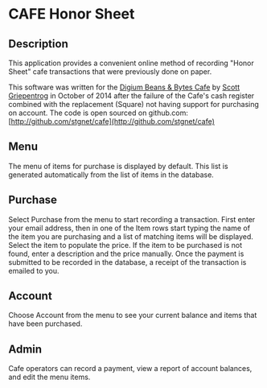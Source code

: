 CAFE Honor Sheet
================

Description
-----------
This application provides a convenient online method of recording
"Honor Sheet" cafe transactions that were previously done on paper.

This software was written for the [Digium Beans & Bytes Cafe](http://www.digium.com/en/company/cafe)
by [Scott Griepentrog](http://github.com/stgnet) in October of 2014 after
the failure of the Cafe's cash register combined with the replacement
(Square) not having support for purchasing on account.  The code is
open sourced on github.com: [http://github.com/stgnet/cafe](http://github.com/stgnet/cafe)

Menu
----
The menu of items for purchase is displayed by default.  This list
is generated automatically from the list of items in the database.

Purchase
--------
Select Purchase from the menu to start recording a transaction.  First
enter your email address, then in one of the Item rows start typing the
name of the item you are purchasing and a list of matching items will
be displayed.  Select the item to populate the price.  If the item to
be purchased is not found, enter a description and the price manually.
Once the payment is submitted to be recorded in the database, a receipt
of the transaction is emailed to you.

Account
-------
Choose Account from the menu to see your current balance and items that
have been purchased.

Admin
-----
Cafe operators can record a payment, view a report of account balances,
and edit the menu items.
